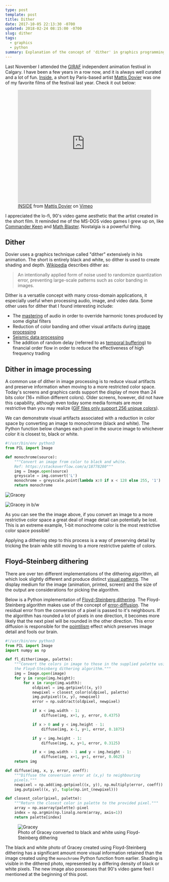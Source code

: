 ```yaml
---
type: post
template: post
title: Dither
date: 2017-10-05 22:13:30 -0700
updated: 2018-02-24 08:15:00 -0700
slug: dither
tags:
  - graphics
  - python
summary: Explanation of the concept of 'dither' in graphics programming with accompanying Python code.
---
```


Last November I attended the [GIRAF][1] independent animation festival
in Calgary. I have been a few years in a row now, and it is always
well curated and a lot of fun. [Inside][2], a short by Paris-based
artist [Mattis Dovier][3] was one of my favorite films of the festival
last year. Check it out below:

<figure>
	<iframe src="https://player.vimeo.com/video/172933813?color=ffffff&title=0&byline=0&portrait=0" width="640" height="360" frameborder="0" webkitallowfullscreen mozallowfullscreen allowfullscreen style="max-width: 100%"></iframe>
	<figcaption>
	<a href="https://vimeo.com/172933813">INSIDE</a> from <a href="https://vimeo.com/mattisdovier">Mattis Dovier</a> on <a href="https://vimeo.com">Vimeo</a>
	</figcaption>
</figure>

I appreciated the lo-fi, 90's video game aesthetic that the artist
created in the short film. It reminded me of the MS-DOS video games I
grew up on, like [Commander Keen][4] and [Math Blaster][5]. Nostalgia
is a powerful thing.

## Dither

Dovier uses a graphics technique called "dither" extensively in his
animation. The short is entirely black and white, so dither is used to
create shading and depth. [Wikipedia][6] describes dither as:

> An intentionally applied form of noise used to randomize
> quantization error, preventing large-scale patterns such as color
> banding in images.

Dither is a versatile concept with many cross-domain applications, it
especially useful when processing audio, image, and video data. Some
other uses for dither that I found interesting include:

- The [mastering][7] of audio in order to override harmonic tones
  produced by some digital filters
- Reduction of color banding and other visual artifacts
  during [image processing][8]
- [Seismic data processing][9]
- The addition of random delay (referred to
  as [temporal buffering][10]) to financial order flow in order to
  reduce the effectiveness of high frequency trading

## Dither in image processing

A common use of dither in image processing is to reduce visual
artifacts and preserve information when moving to a more restricted
color space. Today's screens and graphics cards support the display of
more than 24 bits color (16+ million different colors). Older screens,
however, did not have this capability, although even today some media
formats are more restrictive than you may realize
([GIF files only support 256 unique colors][11]).

We can demonstrate visual artifacts associated with a reduction in
color space by converting an image to monochrome (black and
white). The Python function below changes each pixel in the source
image to whichever color it is closest to, black or white.

```python
#!/usr/bin/env python3
from PIL import Image

def monochrome(source):
    """Convert an image from color to black and white. 
    Ref: https://stackoverflow.com/a/18778280"""
    img = Image.open(source)
    greyscale = img.convert('L')
    monochrome = greyscale.point(lambda x:0 if x < 128 else 255, '1')
    return monochrome

```
![Gracey][gracey-img]

![Gracey in b/w][graceybw-img]


As you can see the the image above, if you convert an image to a more
restrictive color space a great deal of image detail can potentially
be lost. This is an extreme example, 1-bit monochrome color is the
most restrictive color space possible!

Applying a dithering step to this process is a way of preserving
detail by tricking the brain while still moving to a more restrictive
palette of colors.

## Floyd–Steinberg dithering

There are over ten different implementations of the dithering
algorithm, all which look slightly different and produce
distinct [visual patterns][12]. The display medium for the image
(animation, printed, screen) and the size of the output are
considerations for picking the algorithm.

Below is a Python implementation of [Floyd-Steinberg dithering][13].
The Floyd-Steinberg algorithm makes use of the concept
of [error-diffusion][14]. The residual error from the conversion of a
pixel is passed to it's neighbours. If the algorithm has rounded a lot
of pixels in one direction, it becomes more likely that the next pixel
will be rounded in the other direction. This error diffusion is
responsible for the [pointilism][15] effect which preserves image
detail and fools our brain.

```python
#!/usr/bin/env python3
from PIL import Image
import numpy as np

def fl_dither(image, palette):
    """Convert the colors in image to those in the supplied palette using
    the Floyd-Steinberg dithering algorithm."""
    img = Image.open(image)
    for y in range(img.height):
        for x in range(img.width):
            oldpixel = img.getpixel((x, y))
            newpixel = closest_color(oldpixel, palette)
            img.putpixel((x, y), newpixel)
            error = np.subtract(oldpixel, newpixel)

            if x < img.width - 1:
                diffuse(img, x+1, y, error, 0.4375)

            if x > 0 and y < img.height - 1:
                diffuse(img, x-1, y+1, error, 0.1875)

            if y < img.height - 1:
                diffuse(img, x, y+1, error, 0.3125)

            if x < img.width - 1 and y < img.height - 1:
                diffuse(img, x+1, y+1, error, 0.0625)
    return img

def diffuse(img, x, y, error, coeff):
    """Diffuse the conversion error at (x,y) to neighbouring
    pixels."""
    newpixel = np.add(img.getpixel((x, y)), np.multiply(error, coeff))
    img.putpixel((x, y), tuple(np.int_(newpixel)))

def closest_color(pixel, palette):
    """Return the closest color in palette to the provided pixel."""
    array = np.asarray(palette)-pixel
    index = np.argmin(np.linalg.norm(array, axis=1))
    return palette[index]
```

<figure>
	<img alt="Gracey" src="/images/dither/fl_gracey.jpg" style="image-rendering: pixelated;">
	<figcaption>Photo of Gracey converted to black and white using
	Floyd-Steinberg dithering</figcaption>
</figure>

The black and white photo of Gracey created using Floyd-Steinberg
dithering has a significant amount more visual information retained
than the image created using the `monochrome` Python function from
earlier. Shading is visible in the dithered photo, represented by a
differing density of black or white pixels. The new image also
possesses that 90's video game feel I mentioned at the beginning
of this post.

[1]: http://www.giraffest.ca/
[2]: https://vimeo.com/172933813
[3]: http://mattisdovier.tumblr.com/
[4]: https://en.wikipedia.org/wiki/Commander_Keen
[5]: https://en.wikipedia.org/wiki/Math_Blaster!
[6]: https://en.wikipedia.org/wiki/Dither
[7]: https://www.masteringworld.com/blog/what-is-dither
[8]: https://www.slrlounge.com/remove-banding-photoshop/
[9]: http://geophysics.geoscienceworld.org/content/63/5/1799
[10]: https://www.sec.gov/comments/10-222/10222-498.pdf
[11]: https://en.wikipedia.org/wiki/GIF#Palettes
[12]: https://en.wikipedia.org/wiki/Dither#Algorithms
[13]: https://en.wikipedia.org/wiki/Floyd-Steinberg_dithering
[14]: https://en.wikipedia.org/wiki/Error_diffusion
[15]: https://en.wikipedia.org/wiki/Pointillism

[gracey-img]: /images/dither/gracey.jpg "Gracey the black lab, sound asleep"
[graceybw-img]: /images/dither/gracey_bw.jpg "Gracey converted to black and white using the monochrome python function"
